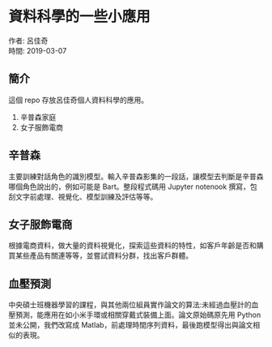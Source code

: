# 資料科學的一些小應用
作者: 呂佳奇  
時間: 2019-03-07  

## 簡介
這個 repo 存放呂佳奇個人資料科學的應用。  
1. 辛普森家庭
2. 女子服飾電商

## 辛普森
主要訓練對話角色的識別模型。輸入辛普森影集的一段話，讓模型去判斷是辛普森哪個角色說出的，例如可能是 Bart。整段程式碼用 Jupyter notenook 撰寫，包刮文字前處理、視覺化、模型訓練及評估等等。

## 女子服飾電商
根據電商資料，做大量的資料視覺化，探索這些資料的特性，如客戶年齡是否和購買某些產品有關連等等，並嘗試資料分群，找出客戶群體。

## 血壓預測
中央碩士班機器學習的課程，與其他兩位組員實作論文的算法:未經過血壓計的血壓預測，能應用在如小米手環或相關穿戴式裝備上面。論文原始碼原先用 Python 並未公開，我們改寫成 Matlab，前處理時間序列資料，最後跑模型得出與論文相似的表現。
